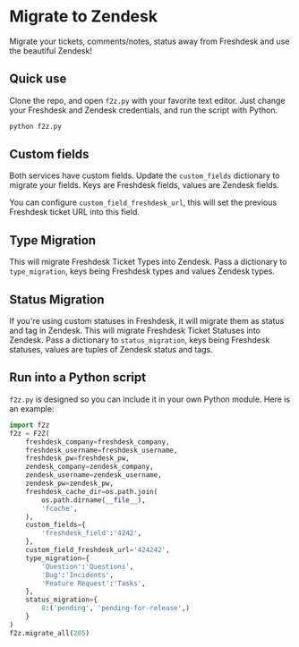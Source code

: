 Migrate to Zendesk
==================

Migrate your tickets, comments/notes, status away from Freshdesk and use
the beautiful Zendesk!

Quick use
---------

Clone the repo, and open `f2z.py` with your favorite text editor.
Just change your Freshdesk and Zendesk credentials, and run the script with
Python.

```sh
python f2z.py
```

Custom fields
-------------

Both services have custom fields. Update the `custom_fields` dictionary
to migrate your fields. Keys are Freshdesk fields, values are Zendesk fields.

You can configure `custom_field_freshdesk_url`, this will set the previous
Freshdesk ticket URL into this field.

Type Migration
--------------

This will migrate Freshdesk Ticket Types into Zendesk. Pass a dictionary to
`type_migration`, keys being Freshdesk types and values Zendesk types.

Status Migration
----------------

If you're using custom statuses in Freshdesk, it will migrate them as status
and tag in Zendesk.
This will migrate Freshdesk Ticket Statuses into Zendesk. Pass a dictionary to
`status_migration`, keys being Freshdesk statuses, values are tuples of Zendesk
status and tags.

Run into a Python script
------------------------

`f2z.py` is designed so you can include it in your own Python module. Here is an example:

```python
import f2z
f2z = F2Z(
	freshdesk_company=freshdesk_company,
	freshdesk_username=freshdesk_username,
	freshdesk_pw=freshdesk_pw,
	zendesk_company=zendesk_company,
	zendesk_username=zendesk_username,
	zendesk_pw=zendesk_pw,
	freshdesk_cache_dir=os.path.join(
		os.path.dirname(__file__),
		'fcache',
	),
	custom_fields={
		'freshdesk_field':'4242',
	},
	custom_field_freshdesk_url='424242',
	type_migration={
		'Question':'Questions',
		'Bug':'Incidents',
		'Feature Request':'Tasks',
	},
	status_migration={
		8:('pending', 'pending-for-release',)
	}
)
f2z.migrate_all(205)
```
